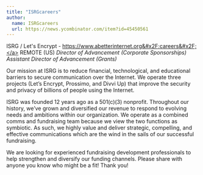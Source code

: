 ```yaml
---
title: "ISRGcareers"
author:
  name: ISRGcareers
  url: https://news.ycombinator.com/item?id=45450561
---
```

ISRG &#x2F; Let&#x27;s Encrypt - <a href="https:&#x2F;&#x2F;www.abetterinternet.org&#x2F;careers&#x2F;" rel="nofollow">https:&#x2F;&#x2F;www.abetterinternet.org&#x2F;careers&#x2F;</a>
REMOTE (US) 
*Director of Advancement (Corporate Sponsorships)*
*Assistant Director of Advancement (Grants)*

Our mission at ISRG is to reduce financial, technological, and educational barriers to secure communication over the Internet. We operate three projects (Let’s Encrypt, Prossimo, and Divvi Up) that improve the security and privacy of billions of people using the Internet.

ISRG was founded 12 years ago as a 501(c)(3) nonprofit. Throughout our history, we’ve grown and diversified our revenue to respond to evolving needs and ambitions within our organization. We operate as a combined comms and fundraising team because we view the two functions as symbiotic. As such, we highly value and deliver strategic, compelling, and effective communications which are the wind in the sails of our successful fundraising.

We are looking for experienced fundraising development professionals to help strengthen and diversify our funding channels. Please share with anyone you know who might be a fit! Thank you!
<JobApplication />
